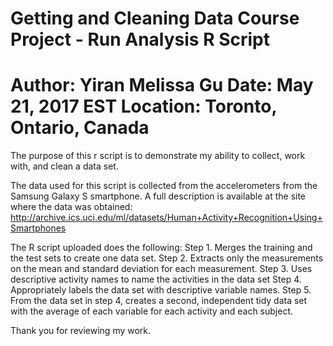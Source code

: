 Getting and Cleaning Data Course Project - Run Analysis R Script
====================================================================
Author: Yiran Melissa Gu
Date: May 21, 2017 EST
Location: Toronto, Ontario, Canada
====================================================================
The purpose of this r script is to demonstrate my ability to collect, work with, and clean a data set.  

The data used for this script is collected from the accelerometers from the Samsung Galaxy S smartphone. A full description is available at the site where the data was obtained: http://archive.ics.uci.edu/ml/datasets/Human+Activity+Recognition+Using+Smartphones

The R script uploaded does the following:
Step 1. Merges the training and the test sets to create one data set.
Step 2. Extracts only the measurements on the mean and standard deviation for each measurement.
Step 3. Uses descriptive activity names to name the activities in the data set
Step 4. Appropriately labels the data set with descriptive variable names.
Step 5. From the data set in step 4, creates a second, independent tidy data set with the average of each variable for each activity and each subject.

Thank you for reviewing my work.
